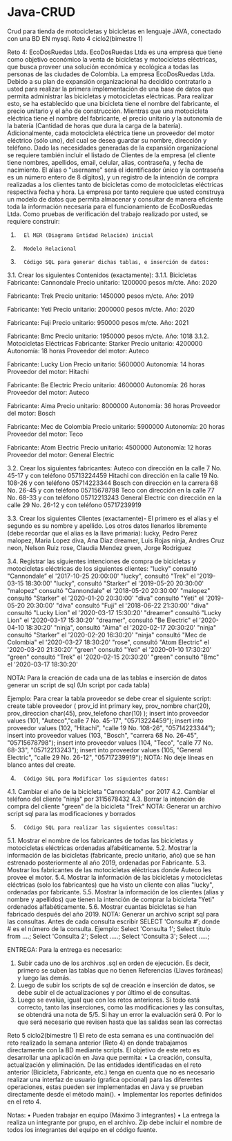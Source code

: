 # Java-CRUD
Crud para tienda de motocicletas y bicicletas en lenguaje JAVA, conectado con una BD EN mysql.
Reto 4 ciclo2(bimestre 1)

Reto 4: EcoDosRuedas Ltda.
EcoDosRuedas Ltda es una empresa que tiene como objetivo económico la venta de bicicletas y motocicletas eléctricas, que busca proveer una solución económica y ecológica a todas las personas de las ciudades de Colombia. La empresa EcoDosRuedas Ltda. Debido a su plan de expansión organizacional ha decidido contratarlo a usted para realizar la primera implementación de una base de datos que permita administrar las bicicletas y motocicletas eléctricas. Para realizar esto, se ha establecido que una bicicleta tiene el nombre del fabricante, el precio unitario y el año de construcción. Mientras que una motocicleta eléctrica tiene el nombre del fabricante, el precio unitario y la autonomía de la batería (Cantidad de horas que dura la carga de la batería). Adicionalmente, cada motocicleta eléctrica tiene un proveedor del motor eléctrico (sólo uno), del cual se desea guardar su nombre, dirección y teléfono.
Dado las necesidades generadas de la expansión organizacional se requiere también incluir el listado de Clientes de la empresa (el cliente tiene nombres, apellidos, email, celular, alias, contraseña, y fecha de nacimiento. El alias o "username" será el identificador único y la contraseña es un número entero de 8 dígitos), y un registro de la intención de compra realizadas a los clientes tanto de bicicletas como de motocicletas eléctricas respectiva fecha y hora.
La empresa por tanto requiere que usted construya un modelo de datos que permita almacenar y consultar de manera eficiente toda la información necesaria para el funcionamiento de EcoDosRuedas Ltda. Como pruebas de verificación del trabajo realizado por usted, se requiere construir:
1.       El MER (Diagrama Entidad Relación) inicial
2.       Modelo Relacional
3.       Código SQL para generar dichas tablas, e inserción de datos:
3.1. Crear los siguientes Contenidos (exactamente):
                3.1.1.      Bicicletas
Fabricante: Cannondale
Precio unitario: 1200000 pesos m/cte.
Año: 2020
 
Fabricante: Trek
Precio unitario: 1450000 pesos m/cte.
Año: 2019
 
Fabricante: Yeti
Precio unitario: 2000000 pesos m/cte.
Año: 2020
 
Fabricante: Fuji
Precio unitario: 950000 pesos m/cte.
Año: 2021
 
Fabricante: Bmc
Precio unitario: 1950000 pesos m/cte.
Año: 1018
                3.1.2.      Motocicletas Eléctricas
Fabricante: Starker
Precio unitario: 4200000
Autonomía: 18 horas
Proveedor del motor: Auteco
 
Fabricante: Lucky Lion
Precio unitario: 5600000
Autonomía: 14 horas
Proveedor del motor: Hitachi
 
Fabricante: Be Electric
Precio unitario: 4600000
Autonomía: 26 horas
Proveedor del motor: Auteco
 
Fabricante: Aima
Precio unitario: 8000000
Autonomía: 36 horas
Proveedor del motor: Bosch
 
Fabricante: Mec de Colombia
Precio unitario: 5900000
Autonomía: 20 horas
Proveedor del motor: Teco
 
Fabricante: Atom Electric
Precio unitario: 4500000
Autonomía: 12 horas
Proveedor del motor: General Electric
 
3.2. Crear los siguientes fabricantes:
Auteco con dirección en la calle 7 No. 45-17 y con teléfono 05713224459
Hitachi con dirección en la calle 19 No. 108-26 y con teléfono 05714223344
Bosch con dirección en la carrera 68 No. 26-45 y con teléfono 05715678798
Teco con dirección en la calle 77 No. 68-33 y con teléfono 05712213243
General Electric con dirección en la calle 29 No. 26-12 y con teléfono 05717239919
 
3.3. Crear los siguientes Clientes (exactamente)- El primero es el alias y el segundo es su nombre y apellido.  Los otros datos llenarlos libremente (debe recordar que el alias es la llave primaria):
lucky, Pedro Perez
malopez, Maria Lopez
diva, Ana Diaz
dreamer, Luis Rojas
ninja, Andres Cruz
neon, Nelson Ruiz
rose, Claudia Mendez
green, Jorge Rodriguez
 
3.4. Registrar las siguientes intenciones de compra de bicicletas y motocicletas eléctricas de los siguientes clientes:
"lucky" consultó "Cannondale” el '2017-10-25 20:00:00'
"lucky", consultó "Trek" el '2019-03-15 18:30:00'
"lucky", consultó "Starker" el '2019-05-20 20:30:00'
"malopez" consultó "Cannondale" el '2018-05-20 20:30:00'
"malopez" consultó "Starker" el '2020-01-20 20:30:00'
"diva" consultó "Yeti" el '2019-05-20 20:30:00'
"diva" consultó "Fuji" el '2018-06-22 21:30:00'
"diva" consultó "Lucky Lion" el '2020-03-17 15:30:20'
"dreamer" consultó "Lucky Lion" el '2020-03-17 15:30:20'
"dreamer", consultó "Be Electric" el '2020-04-10 18:30:20'
"ninja", consultó "Aima" el '2020-02-17 20:30:20'
"ninja" consultó "Starker" el '2020-02-20 16:30:20'
"ninja" consultó "Mec de Colombia" el '2020-03-27 18:30:20'
"rose", consultó "Atom Electric" el '2020-03-20 21:30:20'
"green" consultó "Yeti" el '2020-01-10 17:30:20'
"green" consultó "Trek" el '2020-02-15 20:30:20'
"green" consultó "Bmc" el '2020-03-17 18:30:20'
 
NOTA: Para la creación de cada una de las tablas e inserción de datos generar un script de sql (Un script por cada tabla)
 
Ejemplo: Para crear la tabla proveedor se debe crear el siguiente script:
 create table proveedor (
    prov_id  int primary key,
    prov_nombre  char(20),
    prov_direccion char(45),
    prov_telefono  char(10)
);
insert into proveedor values (101, "Auteco","calle 7 No. 45-17", "05713224459");
insert into proveedor values (102, "Hitachi", "calle 19 No. 108-26", "05714223344");
insert into proveedor values (103, "Bosch", "carrera 68 No. 26-45", "05715678798");
insert into proveedor values (104, "Teco", "calle 77 No. 68-33", "05712213243");
insert into proveedor values (105, "General Electric", "calle 29 No. 26-12", "05717239919");
 NOTA: No deje líneas en blanco antes del create.
 
4.       Código SQL para Modificar los siguientes datos:
4.1. Cambiar el año de la bicicleta "Cannondale" por 2017
4.2. Cambiar el teléfono del cliente "ninja" por 3115678432
4.3. Borrar la intención de compra del cliente "green" de la bicicleta "Trek"
 NOTA: Generar un archivo script sql para las modificaciones y borrados
 
5.       Código SQL para realizar las siguientes consultas:
5.1. Mostrar el nombre de los fabricantes de todas las bicicletas y motocicletas eléctricas ordenadas alfabéticamente.
5.2. Mostrar la información de las bicicletas (fabricante, precio unitario, año) que se han estrenado posteriormente al año 2019, ordenadas por Fabricante.
5.3. Mostrar los fabricantes de las motocicletas eléctricas donde Auteco les provee el motor.
5.4. Mostrar la información de las bicicletas y motocicletas eléctricas (solo los fabricantes) que ha visto un cliente con alias "lucky", ordenadas por fabricante.
5.5. Mostrar la información de los clientes (alias y nombre y apellidos) que tienen la intención de comprar la bicicleta "Yeti" ordenados alfabéticamente.
5.6. Mostrar cuantas bicicletas se han fabricado después del año 2019.
 NOTA: Generar un archivo script sql para las consultas. Antes de cada consulta escribir SELECT 'Consulta #’; donde # es el número de la consulta.
 Ejemplo:
Select 'Consulta 1';
Select titulo from ....;
Select 'Consulta 2';
Select .....;
Select 'Consulta 3';
Select .....;

ENTREGA:
Para la entrega es necesario:
1. Subir cada uno de los archivos .sql en orden de ejecución. Es decir, primero se suben las tablas que no tienen Referencias (Llaves foráneas) y luego las demás.
2. Luego de subir los scripts de sql de creación e inserción de datos, se debe subir el de actualizaciones y por último el de consultas.
3. Luego se evalúa, igual que con los retos anteriores. Si todo está correcto, tanto las inserciones, como las modificaciones y las consultas, se obtendrá una nota de 5/5. Si hay un error la evaluación será 0. Por lo que será necesario que revisen hasta que las salidas sean las correctas


Reto 5 ciclo2(bimestre 1)
El reto de esta semana es una continuación del reto realizado la semana anterior (Reto 4) en donde trabajamos directamente con la BD mediante scripts.  El objetivo de este reto es desarrollar una aplicación en Java que permita:
•	La creación, consulta, actualización y eliminación. De las entidades identificadas en el reto anterior (Bicicleta, Fabricante, etc.) tenga en cuenta que no es necesario realizar una interfaz de usuario (grafica opcional) para las diferentes operaciones, estas pueden ser implementadas en Java y se prueban directamente desde el método main().
•	Implementar los reportes definidos en el reto 4.

Notas:
•	Pueden trabajar en equipo (Máximo 3 integrantes)
•	La entrega la realiza un integrante por grupo, en el archivo. Zip debe incluir el nombre de todos los integrantes del equipo en el código fuente.
